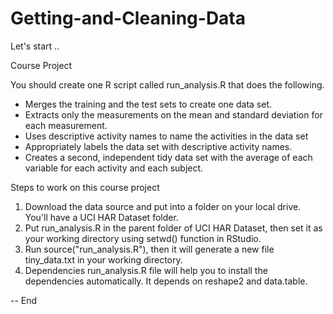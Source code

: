 # Getting-and-Cleaning-Data

Let's start .. 

Course Project

You should create one R script called run_analysis.R that does the following.

- Merges the training and the test sets to create one data set.
- Extracts only the measurements on the mean and standard deviation for each measurement.
- Uses descriptive activity names to name the activities in the data set
- Appropriately labels the data set with descriptive activity names.
- Creates a second, independent tidy data set with the average of each variable for each activity and each subject.

Steps to work on this course project

1) Download the data source and put into a folder on your local drive. You'll have a UCI HAR Dataset folder.
2) Put run_analysis.R in the parent folder of UCI HAR Dataset, then set it as your working directory using setwd() function in RStudio.
3) Run source("run_analysis.R"), then it will generate a new file tiny_data.txt in your working directory.
4) Dependencies run_analysis.R file will help you to install the dependencies automatically. It depends on reshape2 and data.table.

 -- End
